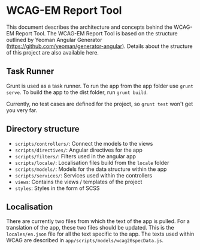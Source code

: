 # WCAG-EM Report Tool

This document describes the architecture and concepts behind 
the WCAG-EM Report Tool. The WCAG-EM Report Tool is based on 
the structure outlined by Yeoman Angular Generator 
(https://github.com/yeoman/generator-angular). Details about 
the structure of this project are also available here.

## Task Runner

Grunt is used as a task runner. To run the app from the app folder
use `grunt serve`. To build the app to the dist folder, run
`grunt build`.

Currently, no test cases are defined for the project, so 
`grunt test` won't get you very far.

## Directory structure

- `scripts/controllers/`: Connect the models to the views
- `scripts/directives/`: Angular directives for the app
- `scripts/filters/`: Filters used in the angular app
- `scripts/locale/`: Localisation files build from the `locale` folder
- `scripts/models/`: Models for the data structure within the app
- `scripts/services/`: Services used within the controllers
- `views`: Contains the views / templates of the project
- `styles`: Styles in the form of SCSS

## Localisation

There are currently two files from which the text of the app is
pulled. For a translation of the app, these two files should be
updated. This is the `locales/en.json` file for all the text
specific to the app. The texts used within WCAG are described in
`app/scripts/models/wcag20specData.js`.

